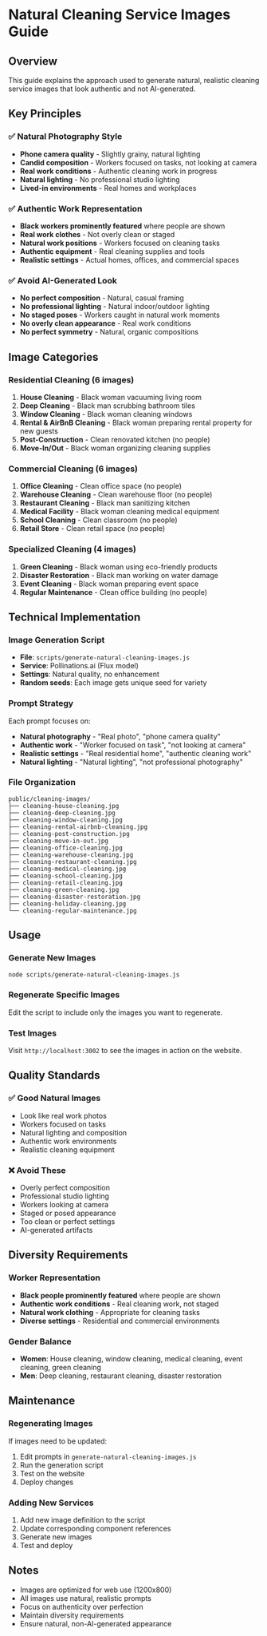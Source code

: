 # Natural Cleaning Service Images Guide

## Overview
This guide explains the approach used to generate natural, realistic cleaning service images that look authentic and not AI-generated.

## Key Principles

### ✅ Natural Photography Style
- **Phone camera quality** - Slightly grainy, natural lighting
- **Candid composition** - Workers focused on tasks, not looking at camera
- **Real work conditions** - Authentic cleaning work in progress
- **Natural lighting** - No professional studio lighting
- **Lived-in environments** - Real homes and workplaces

### ✅ Authentic Work Representation
- **Black workers prominently featured** where people are shown
- **Real work clothes** - Not overly clean or staged
- **Natural work positions** - Workers focused on cleaning tasks
- **Authentic equipment** - Real cleaning supplies and tools
- **Realistic settings** - Actual homes, offices, and commercial spaces

### ✅ Avoid AI-Generated Look
- **No perfect composition** - Natural, casual framing
- **No professional lighting** - Natural indoor/outdoor lighting
- **No staged poses** - Workers caught in natural work moments
- **No overly clean appearance** - Real work conditions
- **No perfect symmetry** - Natural, organic compositions

## Image Categories

### Residential Cleaning (6 images)
1. **House Cleaning** - Black woman vacuuming living room
2. **Deep Cleaning** - Black man scrubbing bathroom tiles
3. **Window Cleaning** - Black woman cleaning windows
4. **Rental & AirBnB Cleaning** - Black woman preparing rental property for new guests
5. **Post-Construction** - Clean renovated kitchen (no people)
6. **Move-In/Out** - Black woman organizing cleaning supplies

### Commercial Cleaning (6 images)
1. **Office Cleaning** - Clean office space (no people)
2. **Warehouse Cleaning** - Clean warehouse floor (no people)
3. **Restaurant Cleaning** - Black man sanitizing kitchen
4. **Medical Facility** - Black woman cleaning medical equipment
5. **School Cleaning** - Clean classroom (no people)
6. **Retail Store** - Clean retail space (no people)

### Specialized Cleaning (4 images)
1. **Green Cleaning** - Black woman using eco-friendly products
2. **Disaster Restoration** - Black man working on water damage
3. **Event Cleaning** - Black woman preparing event space
4. **Regular Maintenance** - Clean office building (no people)

## Technical Implementation

### Image Generation Script
- **File**: `scripts/generate-natural-cleaning-images.js`
- **Service**: Pollinations.ai (Flux model)
- **Settings**: Natural quality, no enhancement
- **Random seeds**: Each image gets unique seed for variety

### Prompt Strategy
Each prompt focuses on:
- **Natural photography** - "Real photo", "phone camera quality"
- **Authentic work** - "Worker focused on task", "not looking at camera"
- **Realistic settings** - "Real residential home", "authentic cleaning work"
- **Natural lighting** - "Natural lighting", "not professional photography"

### File Organization
```
public/cleaning-images/
├── cleaning-house-cleaning.jpg
├── cleaning-deep-cleaning.jpg
├── cleaning-window-cleaning.jpg
├── cleaning-rental-airbnb-cleaning.jpg
├── cleaning-post-construction.jpg
├── cleaning-move-in-out.jpg
├── cleaning-office-cleaning.jpg
├── cleaning-warehouse-cleaning.jpg
├── cleaning-restaurant-cleaning.jpg
├── cleaning-medical-cleaning.jpg
├── cleaning-school-cleaning.jpg
├── cleaning-retail-cleaning.jpg
├── cleaning-green-cleaning.jpg
├── cleaning-disaster-restoration.jpg
├── cleaning-holiday-cleaning.jpg
└── cleaning-regular-maintenance.jpg
```

## Usage

### Generate New Images
```bash
node scripts/generate-natural-cleaning-images.js
```

### Regenerate Specific Images
Edit the script to include only the images you want to regenerate.

### Test Images
Visit `http://localhost:3002` to see the images in action on the website.

## Quality Standards

### ✅ Good Natural Images
- Look like real work photos
- Workers focused on tasks
- Natural lighting and composition
- Authentic work environments
- Realistic cleaning equipment

### ❌ Avoid These
- Overly perfect composition
- Professional studio lighting
- Workers looking at camera
- Staged or posed appearance
- Too clean or perfect settings
- AI-generated artifacts

## Diversity Requirements

### Worker Representation
- **Black people prominently featured** where people are shown
- **Authentic work conditions** - Real cleaning work, not staged
- **Natural work clothing** - Appropriate for cleaning tasks
- **Diverse settings** - Residential and commercial environments

### Gender Balance
- **Women**: House cleaning, window cleaning, medical cleaning, event cleaning, green cleaning
- **Men**: Deep cleaning, restaurant cleaning, disaster restoration

## Maintenance

### Regenerating Images
If images need to be updated:
1. Edit prompts in `generate-natural-cleaning-images.js`
2. Run the generation script
3. Test on the website
4. Deploy changes

### Adding New Services
1. Add new image definition to the script
2. Update corresponding component references
3. Generate new images
4. Test and deploy

## Notes

- Images are optimized for web use (1200x800)
- All images use natural, realistic prompts
- Focus on authenticity over perfection
- Maintain diversity requirements
- Ensure natural, non-AI-generated appearance
